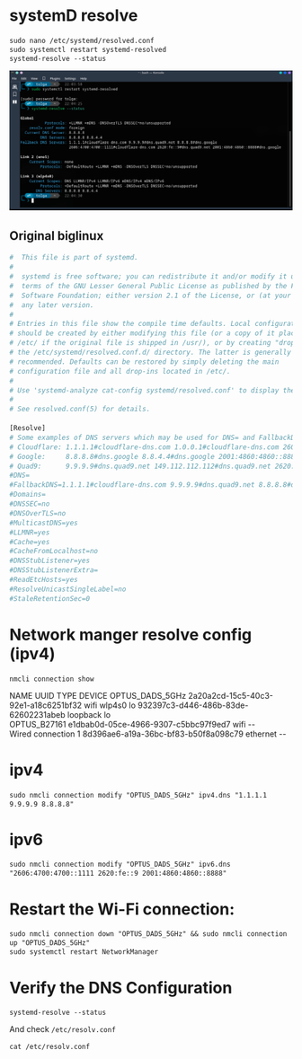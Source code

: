 # systemD resolve
    sudo nano /etc/systemd/resolved.conf
    sudo systemctl restart systemd-resolved
    systemd-resolve --status

![alt text](image-1.png)

## Original biglinux
```bash
#  This file is part of systemd.
#
#  systemd is free software; you can redistribute it and/or modify it under the
#  terms of the GNU Lesser General Public License as published by the Free
#  Software Foundation; either version 2.1 of the License, or (at your option)
#  any later version.
#
# Entries in this file show the compile time defaults. Local configuration
# should be created by either modifying this file (or a copy of it placed in
# /etc/ if the original file is shipped in /usr/), or by creating "drop-ins" in
# the /etc/systemd/resolved.conf.d/ directory. The latter is generally
# recommended. Defaults can be restored by simply deleting the main
# configuration file and all drop-ins located in /etc/.
#
# Use 'systemd-analyze cat-config systemd/resolved.conf' to display the full config.
#
# See resolved.conf(5) for details.

[Resolve]
# Some examples of DNS servers which may be used for DNS= and FallbackDNS=:
# Cloudflare: 1.1.1.1#cloudflare-dns.com 1.0.0.1#cloudflare-dns.com 2606:4700:4700::1111#cloudflare-dns.com 2606:4700:4700::1001#cloudflare-dns.com
# Google:     8.8.8.8#dns.google 8.8.4.4#dns.google 2001:4860:4860::8888#dns.google 2001:4860:4860::8844#dns.google
# Quad9:      9.9.9.9#dns.quad9.net 149.112.112.112#dns.quad9.net 2620:fe::fe#dns.quad9.net 2620:fe::9#dns.quad9.net
#DNS=
#FallbackDNS=1.1.1.1#cloudflare-dns.com 9.9.9.9#dns.quad9.net 8.8.8.8#dns.google 2606:4700:4700::1111#cloudflare-dns.com 2620:fe::9#dns.quad9.net 2001:4860:4860::8888#dns.google
#Domains=
#DNSSEC=no
#DNSOverTLS=no
#MulticastDNS=yes
#LLMNR=yes
#Cache=yes
#CacheFromLocalhost=no
#DNSStubListener=yes
#DNSStubListenerExtra=
#ReadEtcHosts=yes
#ResolveUnicastSingleLabel=no
#StaleRetentionSec=0
```

# Network manger resolve config (ipv4)

    nmcli connection show

NAME                UUID                                  TYPE      DEVICE 
OPTUS_DADS_5GHz     2a20a2cd-15c5-40c3-92e1-a18c6251bf32  wifi      wlp4s0 
lo                  932397c3-d446-486b-83de-62602231abeb  loopback  lo     
OPTUS_B27161        e1dbab0d-05ce-4966-9307-c5bbc97f9ed7  wifi      --     
Wired connection 1  8d396ae6-a19a-36bc-bf83-b50f8a098c79  ethernet  --  

# ipv4

    sudo nmcli connection modify "OPTUS_DADS_5GHz" ipv4.dns "1.1.1.1 9.9.9.9 8.8.8.8"
    
# ipv6

    sudo nmcli connection modify "OPTUS_DADS_5GHz" ipv6.dns "2606:4700:4700::1111 2620:fe::9 2001:4860:4860::8888"
    
# Restart the Wi-Fi connection:

    sudo nmcli connection down "OPTUS_DADS_5GHz" && sudo nmcli connection up "OPTUS_DADS_5GHz"
    sudo systemctl restart NetworkManager

# Verify the DNS Configuration

    systemd-resolve --status

And check `/etc/resolv.conf`

    cat /etc/resolv.conf